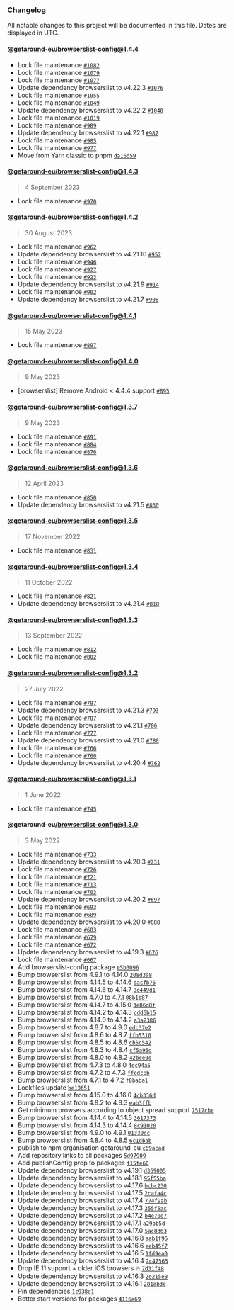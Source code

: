 ### Changelog

All notable changes to this project will be documented in this file. Dates are displayed in UTC.

#### [@getaround-eu/browserslist-config@1.4.4](https://github.com/drivy/frontend-configs/compare/@getaround-eu/browserslist-config@1.4.3...@getaround-eu/browserslist-config@1.4.4)

- Lock file maintenance [`#1082`](https://github.com/drivy/frontend-configs/pull/1082)
- Lock file maintenance [`#1079`](https://github.com/drivy/frontend-configs/pull/1079)
- Lock file maintenance [`#1077`](https://github.com/drivy/frontend-configs/pull/1077)
- Update dependency browserslist to v4.22.3 [`#1076`](https://github.com/drivy/frontend-configs/pull/1076)
- Lock file maintenance [`#1055`](https://github.com/drivy/frontend-configs/pull/1055)
- Lock file maintenance [`#1049`](https://github.com/drivy/frontend-configs/pull/1049)
- Update dependency browserslist to v4.22.2 [`#1040`](https://github.com/drivy/frontend-configs/pull/1040)
- Lock file maintenance [`#1019`](https://github.com/drivy/frontend-configs/pull/1019)
- Lock file maintenance [`#989`](https://github.com/drivy/frontend-configs/pull/989)
- Update dependency browserslist to v4.22.1 [`#987`](https://github.com/drivy/frontend-configs/pull/987)
- Lock file maintenance [`#985`](https://github.com/drivy/frontend-configs/pull/985)
- Lock file maintenance [`#977`](https://github.com/drivy/frontend-configs/pull/977)
- Move from Yarn classic to pnpm [`da16d59`](https://github.com/drivy/frontend-configs/commit/da16d59411424bea9694276c63050f15a906777f)

#### [@getaround-eu/browserslist-config@1.4.3](https://github.com/drivy/frontend-configs/compare/@getaround-eu/browserslist-config@1.4.2...@getaround-eu/browserslist-config@1.4.3)

> 4 September 2023

- Lock file maintenance [`#970`](https://github.com/drivy/frontend-configs/pull/970)

#### [@getaround-eu/browserslist-config@1.4.2](https://github.com/drivy/frontend-configs/compare/@getaround-eu/browserslist-config@1.4.1...@getaround-eu/browserslist-config@1.4.2)

> 30 August 2023

- Lock file maintenance [`#962`](https://github.com/drivy/frontend-configs/pull/962)
- Update dependency browserslist to v4.21.10 [`#952`](https://github.com/drivy/frontend-configs/pull/952)
- Lock file maintenance [`#946`](https://github.com/drivy/frontend-configs/pull/946)
- Lock file maintenance [`#927`](https://github.com/drivy/frontend-configs/pull/927)
- Lock file maintenance [`#923`](https://github.com/drivy/frontend-configs/pull/923)
- Update dependency browserslist to v4.21.9 [`#914`](https://github.com/drivy/frontend-configs/pull/914)
- Lock file maintenance [`#902`](https://github.com/drivy/frontend-configs/pull/902)
- Update dependency browserslist to v4.21.7 [`#906`](https://github.com/drivy/frontend-configs/pull/906)

#### [@getaround-eu/browserslist-config@1.4.1](https://github.com/drivy/frontend-configs/compare/@getaround-eu/browserslist-config@1.4.0...@getaround-eu/browserslist-config@1.4.1)

> 15 May 2023

- Lock file maintenance [`#897`](https://github.com/drivy/frontend-configs/pull/897)

#### [@getaround-eu/browserslist-config@1.4.0](https://github.com/drivy/frontend-configs/compare/@getaround-eu/browserslist-config@1.3.7...@getaround-eu/browserslist-config@1.4.0)

> 9 May 2023

- [browserslist] Remove Android &lt; 4.4.4 support [`#895`](https://github.com/drivy/frontend-configs/pull/895)

#### [@getaround-eu/browserslist-config@1.3.7](https://github.com/drivy/frontend-configs/compare/@getaround-eu/browserslist-config@1.3.6...@getaround-eu/browserslist-config@1.3.7)

> 9 May 2023

- Lock file maintenance [`#891`](https://github.com/drivy/frontend-configs/pull/891)
- Lock file maintenance [`#884`](https://github.com/drivy/frontend-configs/pull/884)
- Lock file maintenance [`#876`](https://github.com/drivy/frontend-configs/pull/876)

#### [@getaround-eu/browserslist-config@1.3.6](https://github.com/drivy/frontend-configs/compare/@getaround-eu/browserslist-config@1.3.5...@getaround-eu/browserslist-config@1.3.6)

> 12 April 2023

- Lock file maintenance [`#850`](https://github.com/drivy/frontend-configs/pull/850)
- Update dependency browserslist to v4.21.5 [`#860`](https://github.com/drivy/frontend-configs/pull/860)

#### [@getaround-eu/browserslist-config@1.3.5](https://github.com/drivy/frontend-configs/compare/@getaround-eu/browserslist-config@1.3.4...@getaround-eu/browserslist-config@1.3.5)

> 17 November 2022

- Lock file maintenance [`#831`](https://github.com/drivy/frontend-configs/pull/831)

#### [@getaround-eu/browserslist-config@1.3.4](https://github.com/drivy/frontend-configs/compare/@getaround-eu/browserslist-config@1.3.3...@getaround-eu/browserslist-config@1.3.4)

> 11 October 2022

- Lock file maintenance [`#821`](https://github.com/drivy/frontend-configs/pull/821)
- Update dependency browserslist to v4.21.4 [`#818`](https://github.com/drivy/frontend-configs/pull/818)

#### [@getaround-eu/browserslist-config@1.3.3](https://github.com/drivy/frontend-configs/compare/@getaround-eu/browserslist-config@1.3.2...@getaround-eu/browserslist-config@1.3.3)

> 13 September 2022

- Lock file maintenance [`#812`](https://github.com/drivy/frontend-configs/pull/812)
- Lock file maintenance [`#802`](https://github.com/drivy/frontend-configs/pull/802)

#### [@getaround-eu/browserslist-config@1.3.2](https://github.com/drivy/frontend-configs/compare/@getaround-eu/browserslist-config@1.3.1...@getaround-eu/browserslist-config@1.3.2)

> 27 July 2022

- Lock file maintenance [`#797`](https://github.com/drivy/frontend-configs/pull/797)
- Update dependency browserslist to v4.21.3 [`#793`](https://github.com/drivy/frontend-configs/pull/793)
- Lock file maintenance [`#787`](https://github.com/drivy/frontend-configs/pull/787)
- Update dependency browserslist to v4.21.1 [`#786`](https://github.com/drivy/frontend-configs/pull/786)
- Lock file maintenance [`#777`](https://github.com/drivy/frontend-configs/pull/777)
- Update dependency browserslist to v4.21.0 [`#780`](https://github.com/drivy/frontend-configs/pull/780)
- Lock file maintenance [`#766`](https://github.com/drivy/frontend-configs/pull/766)
- Lock file maintenance [`#760`](https://github.com/drivy/frontend-configs/pull/760)
- Update dependency browserslist to v4.20.4 [`#762`](https://github.com/drivy/frontend-configs/pull/762)

#### [@getaround-eu/browserslist-config@1.3.1](https://github.com/drivy/frontend-configs/compare/@getaround-eu/browserslist-config@1.3.0...@getaround-eu/browserslist-config@1.3.1)

> 1 June 2022

- Lock file maintenance [`#745`](https://github.com/drivy/frontend-configs/pull/745)

#### @getaround-eu/browserslist-config@1.3.0

> 3 May 2022

- Lock file maintenance [`#733`](https://github.com/drivy/frontend-configs/pull/733)
- Update dependency browserslist to v4.20.3 [`#731`](https://github.com/drivy/frontend-configs/pull/731)
- Lock file maintenance [`#726`](https://github.com/drivy/frontend-configs/pull/726)
- Lock file maintenance [`#721`](https://github.com/drivy/frontend-configs/pull/721)
- Lock file maintenance [`#713`](https://github.com/drivy/frontend-configs/pull/713)
- Lock file maintenance [`#703`](https://github.com/drivy/frontend-configs/pull/703)
- Update dependency browserslist to v4.20.2 [`#697`](https://github.com/drivy/frontend-configs/pull/697)
- Lock file maintenance [`#693`](https://github.com/drivy/frontend-configs/pull/693)
- Lock file maintenance [`#689`](https://github.com/drivy/frontend-configs/pull/689)
- Update dependency browserslist to v4.20.0 [`#688`](https://github.com/drivy/frontend-configs/pull/688)
- Lock file maintenance [`#683`](https://github.com/drivy/frontend-configs/pull/683)
- Lock file maintenance [`#679`](https://github.com/drivy/frontend-configs/pull/679)
- Lock file maintenance [`#672`](https://github.com/drivy/frontend-configs/pull/672)
- Update dependency browserslist to v4.19.3 [`#676`](https://github.com/drivy/frontend-configs/pull/676)
- Lock file maintenance [`#667`](https://github.com/drivy/frontend-configs/pull/667)
- Add browserslist-config package [`e5b3096`](https://github.com/drivy/frontend-configs/commit/e5b3096619f346f23d90c72ee1c5b2e54631ad21)
- Bump browserslist from 4.9.1 to 4.14.0 [`208d3a8`](https://github.com/drivy/frontend-configs/commit/208d3a8c31be09f7dedb40d5ac819b1dda766af5)
- Bump browserslist from 4.14.5 to 4.14.6 [`dacfb75`](https://github.com/drivy/frontend-configs/commit/dacfb7554371da589ba66ef225027be01cfb3d84)
- Bump browserslist from 4.14.6 to 4.14.7 [`8c449d1`](https://github.com/drivy/frontend-configs/commit/8c449d1c4ba8b7339c31a3483115f6d70bee722d)
- Bump browserslist from 4.7.0 to 4.7.1 [`08b1b87`](https://github.com/drivy/frontend-configs/commit/08b1b87064c51ba96a098ae9b9e8093a7e0146f3)
- Bump browserslist from 4.14.7 to 4.15.0 [`3e86d8f`](https://github.com/drivy/frontend-configs/commit/3e86d8fb5610fb25e7f8fa7e5b5cde095fba18d5)
- Bump browserslist from 4.14.2 to 4.14.3 [`cdd6b15`](https://github.com/drivy/frontend-configs/commit/cdd6b1594bb4875f4aea83ae60767bef9cdbe360)
- Bump browserslist from 4.14.0 to 4.14.2 [`a3a2386`](https://github.com/drivy/frontend-configs/commit/a3a238654667ab34860c49248aa47f1aeaea6f80)
- Bump browserslist from 4.8.7 to 4.9.0 [`edc37e2`](https://github.com/drivy/frontend-configs/commit/edc37e2ddd092542a4eae56fa2102f9fc426d8fb)
- Bump browserslist from 4.8.6 to 4.8.7 [`ffb5310`](https://github.com/drivy/frontend-configs/commit/ffb5310b4577af8aaa4fbdc114390e204f8c217c)
- Bump browserslist from 4.8.5 to 4.8.6 [`cb5c542`](https://github.com/drivy/frontend-configs/commit/cb5c542a2801fe9435e8f27e4650a6cd710e9c77)
- Bump browserslist from 4.8.3 to 4.8.4 [`cf5a95d`](https://github.com/drivy/frontend-configs/commit/cf5a95def6a2098102a931037351ab213f9634ec)
- Bump browserslist from 4.8.0 to 4.8.2 [`42bce0d`](https://github.com/drivy/frontend-configs/commit/42bce0dbcf4aa93502eb380a7743362553ed86af)
- Bump browserslist from 4.7.3 to 4.8.0 [`4ec94a5`](https://github.com/drivy/frontend-configs/commit/4ec94a585e4363702380627c9060f72bebd14041)
- Bump browserslist from 4.7.2 to 4.7.3 [`ffedc8b`](https://github.com/drivy/frontend-configs/commit/ffedc8b2bb32be301d543c409f3a21bec691a05b)
- Bump browserslist from 4.7.1 to 4.7.2 [`f8baba1`](https://github.com/drivy/frontend-configs/commit/f8baba1f8885d75bb4d21ee0cb39d5c5d4d787b9)
- Lockfiles update [`be10651`](https://github.com/drivy/frontend-configs/commit/be10651ab18dc7c0f08fb6e1dd48b33ea8c280e6)
- Bump browserslist from 4.15.0 to 4.16.0 [`4cb336d`](https://github.com/drivy/frontend-configs/commit/4cb336db66f708f249452b2c971beb533b8a462f)
- Bump browserslist from 4.8.2 to 4.8.3 [`eab3ffb`](https://github.com/drivy/frontend-configs/commit/eab3ffb0956c47e0e72325aabb7cbba85eb4dfb7)
- Get minimum browsers according to object spread support [`7517cbe`](https://github.com/drivy/frontend-configs/commit/7517cbe9da9225861160d145c75ebf75625ffa4c)
- Bump browserslist from 4.14.4 to 4.14.5 [`3617373`](https://github.com/drivy/frontend-configs/commit/3617373cc436bc3a0097b81f325b3bee7544b715)
- Bump browserslist from 4.14.3 to 4.14.4 [`8c91020`](https://github.com/drivy/frontend-configs/commit/8c910209b796e2282e0f47a76135decdbbfc4205)
- Bump browserslist from 4.9.0 to 4.9.1 [`01330cc`](https://github.com/drivy/frontend-configs/commit/01330cc6520d7ad936afeca64830a90d955c825c)
- Bump browserslist from 4.8.4 to 4.8.5 [`6c1dbab`](https://github.com/drivy/frontend-configs/commit/6c1dbabc37c9e36c4acdbc603c7507e7e81fdc64)
- publish to npm organisation getaround-eu [`c69acad`](https://github.com/drivy/frontend-configs/commit/c69acadafb6f153442cb06a05252fa12e4a47e78)
- Add repository links to all packages [`5d97909`](https://github.com/drivy/frontend-configs/commit/5d9790910d5d3a2da6b3d336a03d1cb40f9dcf05)
- Add publishConfig prop to packages [`f15fe60`](https://github.com/drivy/frontend-configs/commit/f15fe60f40597f0766ed85925e6ab62535628a19)
- Update dependency browserslist to v4.19.1 [`d369005`](https://github.com/drivy/frontend-configs/commit/d3690058fd5afee7cc5d70181fb872712dd2a246)
- Update dependency browserslist to v4.18.1 [`95f55ba`](https://github.com/drivy/frontend-configs/commit/95f55ba9e34f108ed7c263ddf2a18a4efcfcc3f9)
- Update dependency browserslist to v4.17.6 [`bcbc230`](https://github.com/drivy/frontend-configs/commit/bcbc230198ba4e75a9b22d59d9e1a67edb14e8a0)
- Update dependency browserslist to v4.17.5 [`2cafa4c`](https://github.com/drivy/frontend-configs/commit/2cafa4c5e80642d6fba8ef23366f85acbcc21bc4)
- Update dependency browserslist to v4.17.4 [`774f9ab`](https://github.com/drivy/frontend-configs/commit/774f9ab4f82f14bf9c976262156f44f054452a39)
- Update dependency browserslist to v4.17.3 [`355f5ac`](https://github.com/drivy/frontend-configs/commit/355f5acefaacf40810463182a70d4c0a9fd19f73)
- Update dependency browserslist to v4.17.2 [`b4e70e7`](https://github.com/drivy/frontend-configs/commit/b4e70e76aa16dd89accf5320963efcaf5be8dc68)
- Update dependency browserslist to v4.17.1 [`a29bb5d`](https://github.com/drivy/frontend-configs/commit/a29bb5d130af329c714d5fc1c275c8753333d9f1)
- Update dependency browserslist to v4.17.0 [`5ac8363`](https://github.com/drivy/frontend-configs/commit/5ac8363ccf812d280ad403a4a0a2a2088904334b)
- Update dependency browserslist to v4.16.8 [`aab1f96`](https://github.com/drivy/frontend-configs/commit/aab1f96b5c264ea35b85fc57ae5652dd22f7b628)
- Update dependency browserslist to v4.16.6 [`eeb45f7`](https://github.com/drivy/frontend-configs/commit/eeb45f7315210b3bff235b60d56ee8b717bd2c91)
- Update dependency browserslist to v4.16.5 [`1fd9ea0`](https://github.com/drivy/frontend-configs/commit/1fd9ea093544fe9b6d454c03a1ce0f3803e9f77f)
- Update dependency browserslist to v4.16.4 [`2c47565`](https://github.com/drivy/frontend-configs/commit/2c47565dab022b0c30e0e1605c066f45ec1a49fd)
- Drop IE 11 support + older iOS browsers :fire: [`7d31f48`](https://github.com/drivy/frontend-configs/commit/7d31f48b065a9ef559f57aeba514f027cc8ee1e6)
- Update dependency browserslist to v4.16.3 [`2e215e0`](https://github.com/drivy/frontend-configs/commit/2e215e04a7fcb357368e91453721ee8006160aca)
- Update dependency browserslist to v4.16.1 [`281ab3e`](https://github.com/drivy/frontend-configs/commit/281ab3e0edc590ea73db26877d9d82b6f8995874)
- Pin dependencies [`1c938d1`](https://github.com/drivy/frontend-configs/commit/1c938d17e7ec728759e149c76cd7823199716b1d)
- Better start versions for packages [`4116a69`](https://github.com/drivy/frontend-configs/commit/4116a696778d6fad96f0c35f9c91a72e61e529e8)
